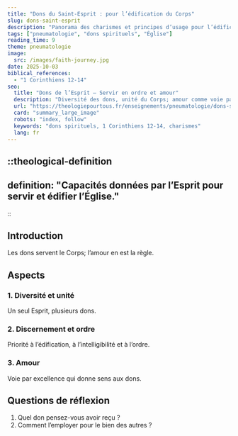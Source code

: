 ```yaml
---
title: "Dons du Saint-Esprit : pour l’édification du Corps"
slug: dons-saint-esprit
description: "Panorama des charismes et principes d’usage pour l’édification."
tags: ["pneumatologie", "dons spirituels", "Église"]
reading_time: 9
theme: pneumatologie
image:
  src: /images/faith-journey.jpg
date: 2025-10-03
biblical_references:
  - "1 Corinthiens 12-14"
seo:
  title: "Dons de l’Esprit — Servir en ordre et amour"
  description: "Diversité des dons, unité du Corps; amour comme voie par excellence."
  url: "https://theologiepourtous.fr/enseignements/pneumatologie/dons-saint-esprit"
  card: "summary_large_image"
  robots: "index, follow"
  keywords: "dons spirituels, 1 Corinthiens 12-14, charismes"
  lang: fr
---
```


::theological-definition
---
definition: "Capacités données par l’Esprit pour servir et édifier l’Église."
---
::

## Introduction

Les dons servent le Corps; l’amour en est la règle.

## Aspects

### 1. Diversité et unité
Un seul Esprit, plusieurs dons.

### 2. Discernement et ordre
Priorité à l’édification, à l’intelligibilité et à l’ordre.

### 3. Amour
Voie par excellence qui donne sens aux dons.

## Questions de réflexion
1. Quel don pensez-vous avoir reçu ?
2. Comment l’employer pour le bien des autres ?
